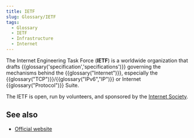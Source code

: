 ```yaml
---
title: IETF
slug: Glossary/IETF
tags:
  - Glossary
  - IETF
  - Infrastructure
  - Internet
---
```


The Internet Engineering Task Force (**IETF**) is a worldwide organization that drafts {{glossary('specification','specifications')}} governing the mechanisms behind the {{glossary("Internet")}}, especially the {{glossary("TCP")}}/{{glossary("IPv6","IP")}} or Internet {{glossary("Protocol")}} Suite.

The IETF is open, run by volunteers, and sponsored by the [Internet Society](https://www.internetsociety.org/).

## See also

- [Official website](https://www.ietf.org/)
